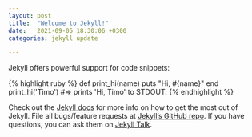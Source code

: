 ```yaml
---
layout: post
title:  "Welcome to Jekyll!"
date:   2021-09-05 18:30:06 +0300
categories: jekyll update

---
```

Jekyll offers powerful support for code snippets:

{% highlight ruby %}
def print_hi(name)
  puts "Hi, #{name}"
end
print_hi('Timo')
#=> prints 'Hi, Timo' to STDOUT.
{% endhighlight %}

Check out the [Jekyll docs][jekyll-docs] for more info on how to get the most out of Jekyll. File all bugs/feature requests at [Jekyll’s GitHub repo][jekyll-gh]. If you have questions, you can ask them on [Jekyll Talk][jekyll-talk].

[jekyll-docs]: https://jekyllrb.com/docs/home
[jekyll-gh]:   https://github.com/jekyll/jekyll
[jekyll-talk]: https://talk.jekyllrb.com/
